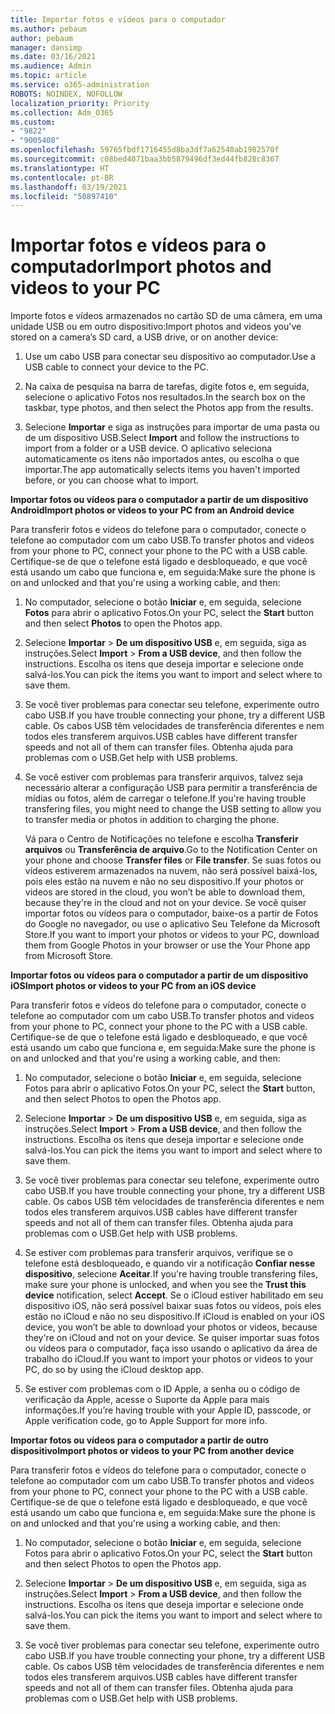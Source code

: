 ```yaml
---
title: Importar fotos e vídeos para o computador
ms.author: pebaum
author: pebaum
manager: dansimp
ms.date: 03/16/2021
ms.audience: Admin
ms.topic: article
ms.service: o365-administration
ROBOTS: NOINDEX, NOFOLLOW
localization_priority: Priority
ms.collection: Adm_O365
ms.custom:
- "9822"
- "9005408"
ms.openlocfilehash: 59765fbdf1716455d8ba3df7a62540ab1982570f
ms.sourcegitcommit: c08bed4071baa3bb5879496df3ed44fb828c8367
ms.translationtype: HT
ms.contentlocale: pt-BR
ms.lasthandoff: 03/19/2021
ms.locfileid: "50897410"
---
```

# <a name="import-photos-and-videos-to-your-pc"></a><span data-ttu-id="3b659-102">Importar fotos e vídeos para o computador</span><span class="sxs-lookup"><span data-stu-id="3b659-102">Import photos and videos to your PC</span></span>

<span data-ttu-id="3b659-103">Importe fotos e vídeos armazenados no cartão SD de uma câmera, em uma unidade USB ou em outro dispositivo:</span><span class="sxs-lookup"><span data-stu-id="3b659-103">Import photos and videos you've stored on a camera’s SD card, a USB drive, or on another device:</span></span>

1. <span data-ttu-id="3b659-104">Use um cabo USB para conectar seu dispositivo ao computador.</span><span class="sxs-lookup"><span data-stu-id="3b659-104">Use a USB cable to connect your device to the PC.</span></span>

1. <span data-ttu-id="3b659-105">Na caixa de pesquisa na barra de tarefas, digite fotos e, em seguida, selecione o aplicativo Fotos nos resultados.</span><span class="sxs-lookup"><span data-stu-id="3b659-105">In the search box on the taskbar, type photos, and then select the Photos app from the results.</span></span>

1. <span data-ttu-id="3b659-106">Selecione **Importar** e siga as instruções para importar de uma pasta ou de um dispositivo USB.</span><span class="sxs-lookup"><span data-stu-id="3b659-106">Select **Import** and follow the instructions to import from a folder or a USB device.</span></span> <span data-ttu-id="3b659-107">O aplicativo seleciona automaticamente os itens não importados antes, ou escolha o que importar.</span><span class="sxs-lookup"><span data-stu-id="3b659-107">The app automatically selects items you haven't imported before, or you can choose what to import.</span></span>

<span data-ttu-id="3b659-108">**Importar fotos ou vídeos para o computador a partir de um dispositivo Android**</span><span class="sxs-lookup"><span data-stu-id="3b659-108">**Import photos or videos to your PC from an Android device**</span></span>

<span data-ttu-id="3b659-109">Para transferir fotos e vídeos do telefone para o computador, conecte o telefone ao computador com um cabo USB.</span><span class="sxs-lookup"><span data-stu-id="3b659-109">To transfer photos and videos from your phone to PC, connect your phone to the PC with a USB cable.</span></span> <span data-ttu-id="3b659-110">Certifique-se de que o telefone está ligado e desbloqueado, e que você está usando um cabo que funciona e, em seguida:</span><span class="sxs-lookup"><span data-stu-id="3b659-110">Make sure the phone is on and unlocked and that you're using a working cable, and then:</span></span>

1. <span data-ttu-id="3b659-111">No computador, selecione o botão **Iniciar** e, em seguida, selecione **Fotos** para abrir o aplicativo Fotos.</span><span class="sxs-lookup"><span data-stu-id="3b659-111">On your PC, select the **Start** button and then select **Photos** to open the Photos app.</span></span>

1. <span data-ttu-id="3b659-112">Selecione **Importar** > **De um dispositivo USB** e, em seguida, siga as instruções.</span><span class="sxs-lookup"><span data-stu-id="3b659-112">Select **Import** > **From a USB device**, and then follow the instructions.</span></span> <span data-ttu-id="3b659-113">Escolha os itens que deseja importar e selecione onde salvá-los.</span><span class="sxs-lookup"><span data-stu-id="3b659-113">You can pick the items you want to import and select where to save them.</span></span>

1. <span data-ttu-id="3b659-114">Se você tiver problemas para conectar seu telefone, experimente outro cabo USB.</span><span class="sxs-lookup"><span data-stu-id="3b659-114">If you have trouble connecting your phone, try a different USB cable.</span></span> <span data-ttu-id="3b659-115">Os cabos USB têm velocidades de transferência diferentes e nem todos eles transferem arquivos.</span><span class="sxs-lookup"><span data-stu-id="3b659-115">USB cables have different transfer speeds and not all of them can transfer files.</span></span> <span data-ttu-id="3b659-116">Obtenha ajuda para problemas com o USB.</span><span class="sxs-lookup"><span data-stu-id="3b659-116">Get help with USB problems.</span></span>

1. <span data-ttu-id="3b659-117">Se você estiver com problemas para transferir arquivos, talvez seja necessário alterar a configuração USB para permitir a transferência de mídias ou fotos, além de carregar o telefone.</span><span class="sxs-lookup"><span data-stu-id="3b659-117">If you're having trouble transfering files, you might need to change the USB setting to allow you to transfer media or photos in addition to charging the phone.</span></span> 

    <span data-ttu-id="3b659-118">Vá para o Centro de Notificações no telefone e escolha **Transferir arquivos** ou **Transferência de arquivo**.</span><span class="sxs-lookup"><span data-stu-id="3b659-118">Go to the Notification Center on your phone and choose **Transfer files** or **File transfer**.</span></span> <span data-ttu-id="3b659-119">Se suas fotos ou vídeos estiverem armazenados na nuvem, não será possível baixá-los, pois eles estão na nuvem e não no seu dispositivo.</span><span class="sxs-lookup"><span data-stu-id="3b659-119">If your photos or videos are stored in the cloud, you won’t be able to download them, because they're in the cloud and not on your device.</span></span> <span data-ttu-id="3b659-120">Se você quiser importar fotos ou vídeos para o computador, baixe-os a partir de Fotos do Google no navegador, ou use o aplicativo Seu Telefone da Microsoft Store.</span><span class="sxs-lookup"><span data-stu-id="3b659-120">If you want to import your photos or videos to your PC, download them from Google Photos in your browser or use the Your Phone app from Microsoft Store.</span></span>

<span data-ttu-id="3b659-121">**Importar fotos ou vídeos para o computador a partir de um dispositivo iOS**</span><span class="sxs-lookup"><span data-stu-id="3b659-121">**Import photos or videos to your PC from an iOS device**</span></span>

<span data-ttu-id="3b659-122">Para transferir fotos e vídeos do telefone para o computador, conecte o telefone ao computador com um cabo USB.</span><span class="sxs-lookup"><span data-stu-id="3b659-122">To transfer photos and videos from your phone to PC, connect your phone to the PC with a USB cable.</span></span> <span data-ttu-id="3b659-123">Certifique-se de que o telefone está ligado e desbloqueado, e que você está usando um cabo que funciona e, em seguida:</span><span class="sxs-lookup"><span data-stu-id="3b659-123">Make sure the phone is on and unlocked and that you're using a working cable, and then:</span></span>

1. <span data-ttu-id="3b659-124">No computador, selecione o botão **Iniciar** e, em seguida, selecione Fotos para abrir o aplicativo Fotos.</span><span class="sxs-lookup"><span data-stu-id="3b659-124">On your PC, select the **Start** button, and then select Photos to open the Photos app.</span></span>

1. <span data-ttu-id="3b659-125">Selecione **Importar** > **De um dispositivo USB** e, em seguida, siga as instruções.</span><span class="sxs-lookup"><span data-stu-id="3b659-125">Select **Import** > **From a USB device**, and then follow the instructions.</span></span> <span data-ttu-id="3b659-126">Escolha os itens que deseja importar e selecione onde salvá-los.</span><span class="sxs-lookup"><span data-stu-id="3b659-126">You can pick the items you want to import and select where to save them.</span></span>

1. <span data-ttu-id="3b659-127">Se você tiver problemas para conectar seu telefone, experimente outro cabo USB.</span><span class="sxs-lookup"><span data-stu-id="3b659-127">If you have trouble connecting your phone, try a different USB cable.</span></span> <span data-ttu-id="3b659-128">Os cabos USB têm velocidades de transferência diferentes e nem todos eles transferem arquivos.</span><span class="sxs-lookup"><span data-stu-id="3b659-128">USB cables have different transfer speeds and not all of them can transfer files.</span></span> <span data-ttu-id="3b659-129">Obtenha ajuda para problemas com o USB.</span><span class="sxs-lookup"><span data-stu-id="3b659-129">Get help with USB problems.</span></span>

1. <span data-ttu-id="3b659-130">Se estiver com problemas para transferir arquivos, verifique se o telefone está desbloqueado, e quando vir a notificação **Confiar nesse dispositivo**, selecione **Aceitar**.</span><span class="sxs-lookup"><span data-stu-id="3b659-130">If you're having trouble transfering files, make sure your phone is unlocked, and when you see the **Trust this device** notification, select **Accept**.</span></span> <span data-ttu-id="3b659-131">Se o iCloud estiver habilitado em seu dispositivo iOS, não será possível baixar suas fotos ou vídeos, pois eles estão no iCloud e não no seu dispositivo.</span><span class="sxs-lookup"><span data-stu-id="3b659-131">If iCloud is enabled on your iOS device, you won’t be able to download your photos or videos, because they're on iCloud and not on your device.</span></span> <span data-ttu-id="3b659-132">Se quiser importar suas fotos ou vídeos para o computador, faça isso usando o aplicativo da área de trabalho do iCloud.</span><span class="sxs-lookup"><span data-stu-id="3b659-132">If you want to import your photos or videos to your PC, do so by using the iCloud desktop app.</span></span>

1. <span data-ttu-id="3b659-133">Se estiver com problemas com o ID Apple, a senha ou o código de verificação da Apple, acesse o Suporte da Apple para mais informações.</span><span class="sxs-lookup"><span data-stu-id="3b659-133">If you’re having trouble with your Apple ID, passcode, or Apple verification code, go to Apple Support for more info.</span></span>

<span data-ttu-id="3b659-134">**Importar fotos ou vídeos para o computador a partir de outro dispositivo**</span><span class="sxs-lookup"><span data-stu-id="3b659-134">**Import photos or videos to your PC from another device**</span></span>

<span data-ttu-id="3b659-135">Para transferir fotos e vídeos do telefone para o computador, conecte o telefone ao computador com um cabo USB.</span><span class="sxs-lookup"><span data-stu-id="3b659-135">To transfer photos and videos from your phone to PC, connect your phone to the PC with a USB cable.</span></span> <span data-ttu-id="3b659-136">Certifique-se de que o telefone está ligado e desbloqueado, e que você está usando um cabo que funciona e, em seguida:</span><span class="sxs-lookup"><span data-stu-id="3b659-136">Make sure the phone is on and unlocked and that you're using a working cable, and then:</span></span>

1. <span data-ttu-id="3b659-137">No computador, selecione o botão **Iniciar** e, em seguida, selecione Fotos para abrir o aplicativo Fotos.</span><span class="sxs-lookup"><span data-stu-id="3b659-137">On your PC, select the **Start** button and then select Photos to open the Photos app.</span></span>

1. <span data-ttu-id="3b659-138">Selecione **Importar** > **De um dispositivo USB** e, em seguida, siga as instruções.</span><span class="sxs-lookup"><span data-stu-id="3b659-138">Select **Import** > **From a USB device**, and then follow the instructions.</span></span> <span data-ttu-id="3b659-139">Escolha os itens que deseja importar e selecione onde salvá-los.</span><span class="sxs-lookup"><span data-stu-id="3b659-139">You can pick the items you want to import and select where to save them.</span></span>

1. <span data-ttu-id="3b659-140">Se você tiver problemas para conectar seu telefone, experimente outro cabo USB.</span><span class="sxs-lookup"><span data-stu-id="3b659-140">If you have trouble connecting your phone, try a different USB cable.</span></span> <span data-ttu-id="3b659-141">Os cabos USB têm velocidades de transferência diferentes e nem todos eles transferem arquivos.</span><span class="sxs-lookup"><span data-stu-id="3b659-141">USB cables have different transfer speeds and not all of them can transfer files.</span></span> <span data-ttu-id="3b659-142">Obtenha ajuda para problemas com o USB.</span><span class="sxs-lookup"><span data-stu-id="3b659-142">Get help with USB problems.</span></span>


